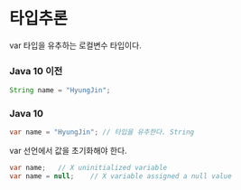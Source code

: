 # 타입추론

var 타입을 유추하는 로컬변수 타입이다.

### Java 10 이전

```java
String name = "HyungJin"; 
```

### Java 10

```java
var name = "HyungJin"; // 타입을 유추한다. String 
```

var 선언에서 값을 초기화해야 한다.

```java
var name;   // X uninitialized variable
var name = null;    // X variable assigned a null value 
```